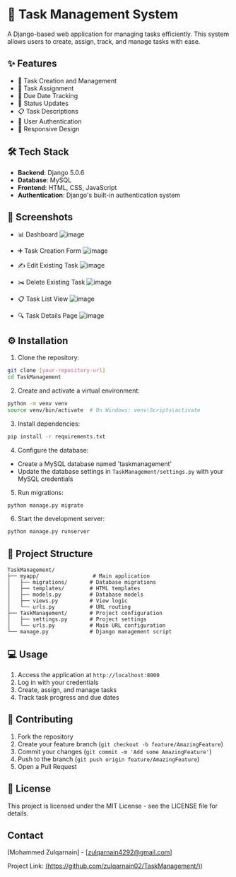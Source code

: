 # 🚀 Task Management System

A Django-based web application for managing tasks efficiently. This system allows users to create, assign, track, and manage tasks with ease.

## ✨ Features

- 📝 Task Creation and Management
- 👥 Task Assignment
- 📅 Due Date Tracking
- 🔄 Status Updates
- 📋 Task Descriptions
- 🔐 User Authentication
- 📱 Responsive Design

## 🛠️ Tech Stack

- **Backend**: Django 5.0.6
- **Database**: MySQL
- **Frontend**: HTML, CSS, JavaScript
- **Authentication**: Django's built-in authentication system

## 📸 Screenshots

- 📊 Dashboard
  ![image](https://github.com/user-attachments/assets/aeed8691-f1bf-4ad4-92ae-788f37f355fc)

- ➕ Task Creation Form
  ![image](https://github.com/user-attachments/assets/266e50a0-9638-4fa2-a491-b2c971bfee08)
  
- ✍️ Edit Existing Task
  ![image](https://github.com/user-attachments/assets/ae7b6e9c-bf0a-4792-b064-432f8cc1dce9)

- ✂️ Delete Existing Task
  ![image](https://github.com/user-attachments/assets/abdefd1d-efce-4e51-9dd2-a21e13abf45f)

- 📋 Task List View
  ![image](https://github.com/user-attachments/assets/3c0dfdd6-f27f-48b7-b151-6dfd6420506a)

- 🔍 Task Details Page
  ![image](https://github.com/user-attachments/assets/76c631d8-1d15-492e-bd8d-e7989923d2b3)

## ⚙️ Installation

1. Clone the repository:
```bash
git clone [your-repository-url]
cd TaskManagement
```

2. Create and activate a virtual environment:
```bash
python -m venv venv
source venv/bin/activate  # On Windows: venv\Scripts\activate
```

3. Install dependencies:
```bash
pip install -r requirements.txt
```

4. Configure the database:
- Create a MySQL database named 'taskmanagement'
- Update the database settings in `TaskManagement/settings.py` with your MySQL credentials

5. Run migrations:
```bash
python manage.py migrate
```

6. Start the development server:
```bash
python manage.py runserver
```

## 📁 Project Structure

```
TaskManagement/
├── myapp/                 # Main application
│   ├── migrations/       # Database migrations
│   ├── templates/        # HTML templates
│   ├── models.py         # Database models
│   ├── views.py          # View logic
│   └── urls.py           # URL routing
├── TaskManagement/       # Project configuration
│   ├── settings.py       # Project settings
│   └── urls.py           # Main URL configuration
└── manage.py             # Django management script
```

## 💻 Usage

1. Access the application at `http://localhost:8000`
2. Log in with your credentials
3. Create, assign, and manage tasks
4. Track task progress and due dates

## 🤝 Contributing

1. Fork the repository
2. Create your feature branch (`git checkout -b feature/AmazingFeature`)
3. Commit your changes (`git commit -m 'Add some AmazingFeature'`)
4. Push to the branch (`git push origin feature/AmazingFeature`)
5. Open a Pull Request

## 📄 License

This project is licensed under the MIT License - see the LICENSE file for details.


## Contact

[Mohammed Zulqarnain] - [zulqarnain4292@gmail.com]

Project Link: [(https://github.com/zulqarnain02/TaskManagement/)](https://github.com/zulqarnain02/TaskManagement/)) 
